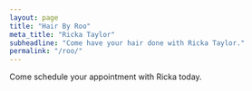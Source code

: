 ```yaml
---
layout: page
title: "Hair By Roo"
meta_title: "Ricka Taylor"
subheadline: "Come have your hair done with Ricka Taylor."
permalink: "/roo/"
---
```

<p> Come schedule your appointment with Ricka today. </p>